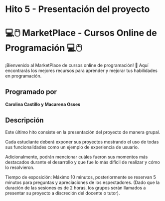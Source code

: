 # Hito 5 - Presentación del proyecto

# 💻🖱️ **MarketPlace - Cursos Online de Programación** 💻🖱️

¡Bienvenido al MarketPlace de cursos online de programación! 🚀 Aquí encontrarás los mejores recursos para aprender y mejorar tus habilidades en programación.

## Programado por

#### **Carolina Castillo y Macarena Osses**

## Descripción

Este último hito consiste en la presentación del proyecto de manera grupal.

Cada estudiante deberá exponer sus proyectos mostrando el uso de todas sus
funcionalidades como un ejemplo de experiencia de usuario.

Adicionalmente, podrán mencionar cuáles fueron sus momentos más destacados durante el
desarrollo y que fue lo más difícil de realizar y cómo lo resolvieron.

Tiempo de exposición: Máximo 10 minutos, posteriormente se reservan 5 minutos para
preguntas y apreciaciones de los espectadores. (Dado que la duración de las sesiones es de
2 horas, los grupos serán llamados a presentar su proyecto a discreción del docente o tutor).

